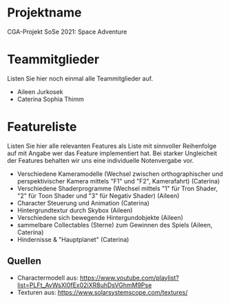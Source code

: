 # Projektname
CGA-Projekt SoSe 2021: Space Adventure

# Teammitglieder
Listen Sie hier noch einmal alle Teammitglieder auf.
- Aileen Jurkosek
- Caterina Sophia Thimm

# Featureliste
Listen Sie hier alle relevanten Features als Liste mit sinnvoller Reihenfolge auf mit Angabe wer das Feature implementiert hat.
Bei starker Ungleicheit der Features behalten wir uns eine individuelle Notenvergabe vor.


- Verschiedene Kameramodelle (Wechsel zwischen orthographischer und perspektivischer Kamera mittels "F1" und "F2", Kamerafahrt) (Caterina)
- Verschiedene Shaderprogramme (Wechsel mittels "1" für Tron Shader, "2" für Toon Shader und "3" für Negativ Shader) (Aileen)
- Character Steuerung und Animation (Caterina)
- Hintergrundtextur durch Skybox (Aileen)
- Verschiedene sich bewegende Hintergundobjekte (Aileen)
- sammelbare Collectables (Sterne) zum Gewinnen des Spiels (Aileen, Caterina)
- Hindernisse & "Hauptplanet" (Caterina)

## Quellen
- Charactermodell aus: https://www.youtube.com/playlist?list=PLFt_AvWsXl0fEx02iXR8uhDsVGhmM9Pse
- Texturen aus: https://www.solarsystemscope.com/textures/
